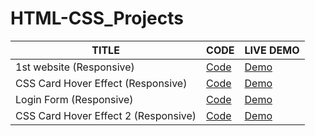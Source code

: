 # HTML-CSS_Projects

| TITLE  |     CODE          | LIVE DEMO |
| ------------- | -----------| ------    |
| 1st website (Responsive) |[Code](1st_website_(responsive)) | [Demo](https://responsive-website-001.netlify.app/)  |
| CSS Card Hover Effect (Responsive) |[Code](CSS_Card-Hover_Effect) | [Demo](https://css-cards-hover-effect.netlify.app/)  |
| Login Form (Responsive) |[Code](Login_form) | [Demo](https://log-in-form-01.netlify.app/)  |
| CSS Card Hover Effect 2 (Responsive) |[Code](CSS_Card_Hover_Effect-2) | [Demo]()  |
